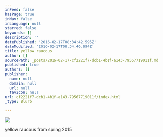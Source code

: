 ```yaml
---
inFeed: false
hasPage: true
inNav: false
inLanguage: null
starred: false
keywords: []
description: ''
datePublished: '2016-02-17T08:34:42.595Z'
dateModified: '2016-02-17T08:34:40.894Z'
title: yellow raucous
author: []
sourcePath: _posts/2016-02-17-cf2221f7-dcb1-4b1f-a143-79567719011f.md
published: true
authors: []
publisher:
  name: null
  domain: null
  url: null
  favicon: null
url: cf2221f7-dcb1-4b1f-a143-79567719011f/index.html
_type: Blurb

---
```

![](https://the-grid-user-content.s3-us-west-2.amazonaws.com/cec3911c-8b46-41e3-b848-c4ff1695e02b.JPG)

yellow raucous from spring 2015
